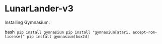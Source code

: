 # LunarLander-v3
Installing Gymnasium:

bash```
pip install gymnasium
pip install "gymnasium[atari, accept-rom-license]"
pip install gymnasium[box2d]```